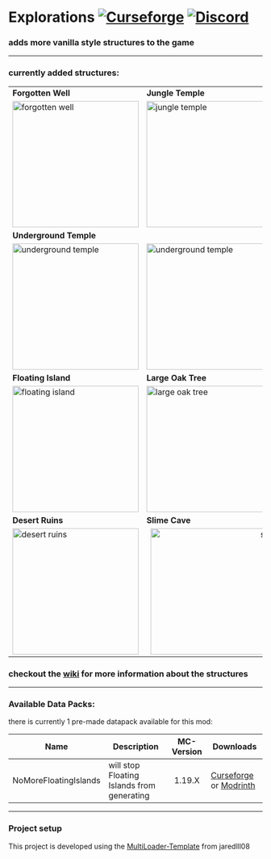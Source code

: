 # Explorations [![Curseforge](http://cf.way2muchnoise.eu/full_550247_downloads.svg)](https://www.curseforge.com/minecraft/mc-mods/explorations) [![Discord](https://img.shields.io/discord/639540436524072970?color=0a48c4&label=%20&logo=discord&logoColor=FFF)](https://discord.gg/bhUaWhq)

### adds more vanilla style structures to the game

<hr>  

### currently added structures:

<table>
    <thead></thead>
    <tbody>
        <tr>
            <td><b>Forgotten Well</b></td>
            <td><b>Jungle Temple</b></td>
            <td><b>Shrine</b></td>
        </tr>
        <tr>
            <td><img src="https://i.ibb.co/cLxYjbk/forgotten-well.png" alt="forgotten well" width="250" height="250" />
            </td>
            <td><img src="https://i.ibb.co/tY40Ttq/jungle-temple.png" alt="jungle temple" width="250" height="250" />
            </td>
            <td><img src="https://i.ibb.co/5xKMs5S/shrine.png" alt="shrine" width="250" height="250"></td>
        </tr>
        <tr>
            <td colspan="3"><b>Underground Temple</b></td>
        </tr>
        <tr>
            <td><img src="https://i.ibb.co/0cKmPqp/underground-temple.png" alt="underground temple" width="250" height="250" /></td>
            <td><img src="https://i.ibb.co/3SLhq9h/underground-temple-2.png" alt="underground temple" width="250" height="250" /></td>
            <td><img src="https://i.ibb.co/3CfqXrz/underground-temple-3.png" alt="underground temple" width="250" height="250" /></td>
        </tr>
        <tr>
            <td><b>Floating Island</b></td>
            <td><b>Large Oak Tree</b></td>
            <td><b>Logs</b></td>
        </tr>
        <tr>
            <td><img src="https://i.ibb.co/LYMX3kg/floating-island.png" alt="floating island" width="250" height="250"></td>
            <td><img src="https://i.ibb.co/9c8YJKD/large-oak-tree.png" alt="large oak tree" width="250" height="250"></td>
            <td><img src="https://i.ibb.co/chKJKLd/logs.png" alt="logs" width="250" height="250"></td>
        </tr>
        <tr>
            <td><b>Desert Ruins</b></td>
            <td colspan="2"><b>Slime Cave</b></td>
        </tr>
        <tr>
            <td><img src="https://i.ibb.co/wKZ2wnL/desert-ruin.gif" alt="desert ruins" width="250" height="250"></td>
            <td colspan="2" align="center"><img src="https://i.ibb.co/DC7fFYN/slime-cave-raw.png" alt="slime cave" width="500" height="250"></td>
        </tr>
    </tbody>
</table>

### checkout the [wiki](https://github.com/tristankechlo/Explorations/wiki) for more information about the structures

<hr>

### Available Data Packs:

there is currently 1 pre-made datapack available for this mod:

| Name                  | Description                                | MC-Version | Downloads                                                                                                                                                       |
|-----------------------|--------------------------------------------|:----------:|-----------------------------------------------------------------------------------------------------------------------------------------------------------------|
| NoMoreFloatingIslands | will stop Floating Islands from generating |   1.19.X   | [Curseforge](https://www.curseforge.com/minecraft/texture-packs/no-more-floating-islands) or [Modrinth](https://modrinth.com/datapack/no-more-floating-islands) |

<hr>

### Project setup

This project is developed using the [MultiLoader-Template](https://github.com/jaredlll08/MultiLoader-Template) from
jaredlll08
